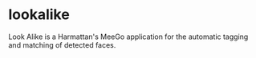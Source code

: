 lookalike
=========

Look Alike is a Harmattan's MeeGo application for the automatic tagging and matching of detected faces.